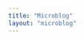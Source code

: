 ```yaml
---
title: "Microblog"
layout: "microblog"
---
```


<style>
.utterance {
background-color: #fff;
border: 1px solid #e1e8ed;
border-radius: 5px;
padding: 10px 15px;
margin-bottom: 10px;
font-family: Arial, sans-serif;
font-size: 14px;
width: 500px;
box-shadow: 0 1px 3px rgba(0,0,0,0.15);
margin-left: auto;
margin-right: auto;
}

.utterance-title {
font-weight: bold;
font-size: 16px;
}

.utterance-link {
color: #1da1f2;
text-decoration: none;
}

.utterance-link:hover {
text-decoration: underline;
}

.utterance-desc {
color: #14171a;
}
</style>